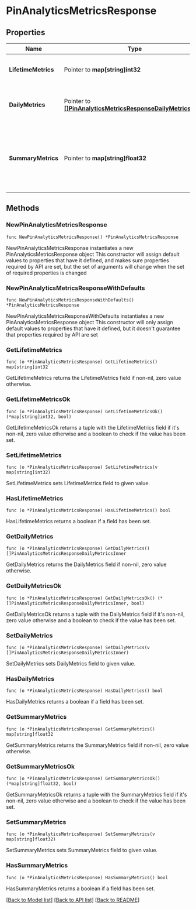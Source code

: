 # PinAnalyticsMetricsResponse

## Properties

Name | Type | Description | Notes
------------ | ------------- | ------------- | -------------
**LifetimeMetrics** | Pointer to **map[string]int32** | The lifetime metric name and value. | [optional] 
**DailyMetrics** | Pointer to [**[]PinAnalyticsMetricsResponseDailyMetricsInner**](PinAnalyticsMetricsResponseDailyMetricsInner.md) | Array with the requested daily metric records | [optional] 
**SummaryMetrics** | Pointer to **map[string]float32** | The metric name and value over the requested period for each requested metric | [optional] 

## Methods

### NewPinAnalyticsMetricsResponse

`func NewPinAnalyticsMetricsResponse() *PinAnalyticsMetricsResponse`

NewPinAnalyticsMetricsResponse instantiates a new PinAnalyticsMetricsResponse object
This constructor will assign default values to properties that have it defined,
and makes sure properties required by API are set, but the set of arguments
will change when the set of required properties is changed

### NewPinAnalyticsMetricsResponseWithDefaults

`func NewPinAnalyticsMetricsResponseWithDefaults() *PinAnalyticsMetricsResponse`

NewPinAnalyticsMetricsResponseWithDefaults instantiates a new PinAnalyticsMetricsResponse object
This constructor will only assign default values to properties that have it defined,
but it doesn't guarantee that properties required by API are set

### GetLifetimeMetrics

`func (o *PinAnalyticsMetricsResponse) GetLifetimeMetrics() map[string]int32`

GetLifetimeMetrics returns the LifetimeMetrics field if non-nil, zero value otherwise.

### GetLifetimeMetricsOk

`func (o *PinAnalyticsMetricsResponse) GetLifetimeMetricsOk() (*map[string]int32, bool)`

GetLifetimeMetricsOk returns a tuple with the LifetimeMetrics field if it's non-nil, zero value otherwise
and a boolean to check if the value has been set.

### SetLifetimeMetrics

`func (o *PinAnalyticsMetricsResponse) SetLifetimeMetrics(v map[string]int32)`

SetLifetimeMetrics sets LifetimeMetrics field to given value.

### HasLifetimeMetrics

`func (o *PinAnalyticsMetricsResponse) HasLifetimeMetrics() bool`

HasLifetimeMetrics returns a boolean if a field has been set.

### GetDailyMetrics

`func (o *PinAnalyticsMetricsResponse) GetDailyMetrics() []PinAnalyticsMetricsResponseDailyMetricsInner`

GetDailyMetrics returns the DailyMetrics field if non-nil, zero value otherwise.

### GetDailyMetricsOk

`func (o *PinAnalyticsMetricsResponse) GetDailyMetricsOk() (*[]PinAnalyticsMetricsResponseDailyMetricsInner, bool)`

GetDailyMetricsOk returns a tuple with the DailyMetrics field if it's non-nil, zero value otherwise
and a boolean to check if the value has been set.

### SetDailyMetrics

`func (o *PinAnalyticsMetricsResponse) SetDailyMetrics(v []PinAnalyticsMetricsResponseDailyMetricsInner)`

SetDailyMetrics sets DailyMetrics field to given value.

### HasDailyMetrics

`func (o *PinAnalyticsMetricsResponse) HasDailyMetrics() bool`

HasDailyMetrics returns a boolean if a field has been set.

### GetSummaryMetrics

`func (o *PinAnalyticsMetricsResponse) GetSummaryMetrics() map[string]float32`

GetSummaryMetrics returns the SummaryMetrics field if non-nil, zero value otherwise.

### GetSummaryMetricsOk

`func (o *PinAnalyticsMetricsResponse) GetSummaryMetricsOk() (*map[string]float32, bool)`

GetSummaryMetricsOk returns a tuple with the SummaryMetrics field if it's non-nil, zero value otherwise
and a boolean to check if the value has been set.

### SetSummaryMetrics

`func (o *PinAnalyticsMetricsResponse) SetSummaryMetrics(v map[string]float32)`

SetSummaryMetrics sets SummaryMetrics field to given value.

### HasSummaryMetrics

`func (o *PinAnalyticsMetricsResponse) HasSummaryMetrics() bool`

HasSummaryMetrics returns a boolean if a field has been set.


[[Back to Model list]](../README.md#documentation-for-models) [[Back to API list]](../README.md#documentation-for-api-endpoints) [[Back to README]](../README.md)


